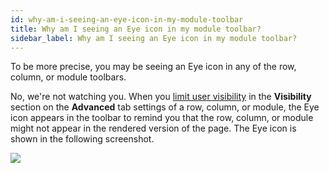 ```yaml
---
id: why-am-i-seeing-an-eye-icon-in-my-module-toolbar
title: Why am I seeing an Eye icon in my module toolbar?
sidebar_label: Why am I seeing an Eye icon in my module toolbar?
---
```


To be more precise, you may be seeing an Eye icon in any of the row, column,
or module toolbars.

No, we're not watching you. When you [limit user visibility](/beaver-builder/styles/visibility/change-element-visibility-by-user-login-and-capability.md) in the
**Visibility** section on the **Advanced** tab settings of a row, column, or
module, the Eye icon appears in the toolbar to remind you that the row,
column, or module might not appear in the rendered version of the page. The
Eye icon is shown in the following screenshot.

![](/img/troubleshooting-eye-icon.png)

